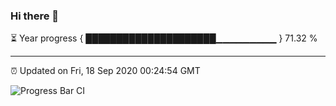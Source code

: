 ### Hi there 👋

⏳ Year progress { █████████████████████▁▁▁▁▁▁▁▁▁ } 71.32 %

---

⏰ Updated on Fri, 18 Sep 2020 00:24:54 GMT

![Progress Bar CI](https://github.com/liununu/liununu/workflows/Progress%20Bar%20CI/badge.svg)
